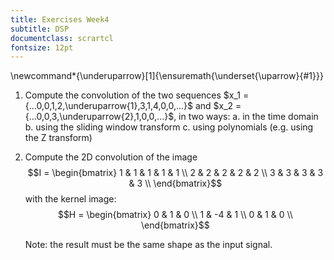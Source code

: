 ```yaml
---
title: Exercises Week4
subtitle: DSP
documentclass: scrartcl
fontsize: 12pt
---
```


\newcommand*{\underuparrow}[1]{\ensuremath{\underset{\uparrow}{#1}}} 

1. Compute the convolution of the two sequences $x_1 = {...0,0,1,2,\underuparrow{1},3,1,4,0,0,...}$
and $x_2 = {...0,0,3,\underuparrow{2},1,0,0,...}$, in two ways:
    a. in the time domain
    b. using the sliding window transform
    c. using polynomials (e.g. using the Z transform)
    
1. Compute the 2D convolution of the image 
	$$I = \begin{bmatrix}
1 & 1 & 1 & 1 & 1 \\
2 & 2 & 2 & 2 & 2 \\ 
3 & 3 & 3 & 3 & 3 \\ 
\end{bmatrix}$$
	with the kernel image:
	$$H = \begin{bmatrix}
0 & 1 & 0 \\
1 & -4 & 1 \\
0 & 1 & 0 \\
\end{bmatrix}$$

	Note: the result must be the same shape as the input signal.

